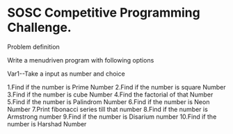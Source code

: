 # SOSC Competitive Programming Challenge.

Problem definition 

Write a menudriven program with following options

Var1--Take a input as number and choice

 1.Find if the number is Prime Number
 2.Find if the number is square Number
 3.Find if the number is cube Number
 4.Find the factorial of that Number
 5.Find if the number is Palindrom Number 
 6.Find if the number is Neon Number
 7.Print fibonacci series till that number
 8.Find if the number is Armstrong number
 9.Find if the number is Disarium number
 10.Find if the number is Harshad Number
